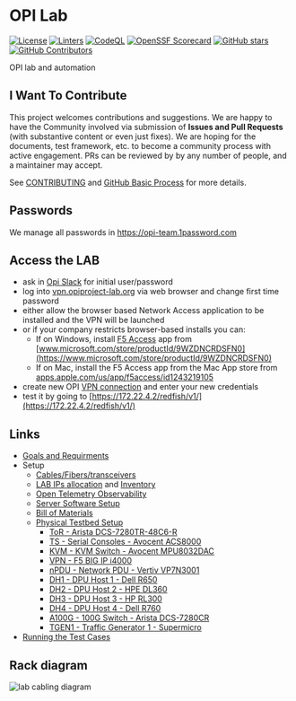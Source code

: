 # OPI Lab

[![License](https://img.shields.io/github/license/opiproject/lab?style=flat&color=blue&label=License)](https://github.com/opiproject/lab/blob/main/LICENSE)
[![Linters](https://github.com/opiproject/lab/actions/workflows/linters.yml/badge.svg)](https://github.com/opiproject/lab/actions/workflows/linters.yml)
[![CodeQL](https://github.com/opiproject/lab/actions/workflows/codeql.yml/badge.svg)](https://github.com/opiproject/lab/actions/workflows/codeql.yml)
[![OpenSSF Scorecard](https://api.securityscorecards.dev/projects/github.com/opiproject/lab/badge)](https://securityscorecards.dev/viewer/?platform=github.com&org=opiproject&repo=lab)
[![GitHub stars](https://img.shields.io/github/stars/opiproject/lab.svg?style=flat-square&label=github%20stars)](https://github.com/opiproject/lab)
[![GitHub Contributors](https://img.shields.io/github/contributors/opiproject/lab.svg?style=flat-square)](https://github.com/opiproject/lab/graphs/contributors)

OPI lab and automation

## I Want To Contribute

This project welcomes contributions and suggestions.  We are happy to have the Community involved via submission of **Issues and Pull Requests** (with substantive content or even just fixes). We are hoping for the documents, test framework, etc. to become a community process with active engagement.  PRs can be reviewed by by any number of people, and a maintainer may accept.

See [CONTRIBUTING](https://github.com/opiproject/opi/blob/main/CONTRIBUTING.md) and [GitHub Basic Process](https://github.com/opiproject/opi/blob/main/doc-github-rules.md) for more details.

## Passwords

We manage all passwords in <https://opi-team.1password.com>

## Access the LAB

- ask in [Opi Slack](https://join.slack.com/t/opi-project/shared_invite/zt-1ctqtrgkz-WJZrcVPp3P1ACZWjpZP2KQ) for initial user/password
- log into [vpn.opiproject-lab.org](http://vpn.opiproject-lab.org) via web browser and change first time password
- either allow the browser based Network Access application to be installed and the VPN will be launched
- or if your company restricts browser-based installs you can:
  - If on Windows, install [F5 Access](./images/f5-vpn-msft-app.png) app from [www.microsoft.com/store/productId/9WZDNCRDSFN0](https://www.microsoft.com/store/productId/9WZDNCRDSFN0)
  - If on Mac, install the F5 Access app from the Mac App store from [apps.apple.com/us/app/f5access/id1243219105](https://apps.apple.com/us/app/f5access/id1243219105)
- create new OPI [VPN connection](./images/add-vpn-windows.png) and enter your new credentials
- test it by going to [https://172.22.4.2/redfish/v1/](https://172.22.4.2/redfish/v1/)

## Links

- [Goals and Requirments](goals-and-requirements.md)
- Setup
  - [Cables/Fibers/transceivers](./cables.md)
  - [LAB IPs allocation](./ips.md) and [Inventory](./ansible/inventory)
  - [Open Telemetry Observability](./otel.md)
  - [Server Software Setup](server-setup.md)
  - [Bill of Materials](bom.md)
  - [Physical Testbed Setup](physical-testbed.md)
    - [ToR - Arista DCS-7280TR-48C6-R](./hardware/ToR/README.md)
    - [TS - Serial Consoles - Avocent ACS8000](./hardware/TS/README.md)
    - [KVM - KVM Switch - Avocent MPU8032DAC](./hardware/KVM/README.md)
    - [VPN - F5 BIG IP i4000](./hardware/VPN/README.md)
    - [nPDU - Network PDU - Vertiv VP7N3001](./hardware/nPDU/README.md)
    - [DH1 - DPU Host 1 - Dell R650](./hardware/dh1/README.md)
    - [DH2 - DPU Host 2 - HPE DL360](./hardware/dh2/README.md)
    - [DH3 - DPU Host 3 - HP RL300](./hardware/dh3/README.md)
    - [DH4 - DPU Host 4 - Dell R760](./hardware/dh4/README.md)
    - [A100G - 100G Switch - Arista DCS-7280CR](./hardware/A100G/README.md)
    - [TGEN1 - Traffic Generator 1 - Supermicro](./hardware/tgen1/README.md)
- [Running the Test Cases](running-the-tests.md)

## Rack diagram

![lab cabling diagram](./images/opi-lab-cabling.drawio.svg)
